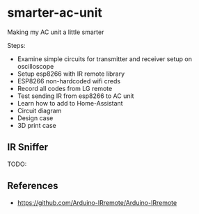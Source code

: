 # smarter-ac-unit

Making my AC unit a little smarter

Steps:

- Examine simple circuits for transmitter and receiver setup on oscilloscope
- Setup esp8266 with IR remote library
- ESP8266 non-hardcoded wifi creds
- Record all codes from LG remote
- Test sending IR from esp8266 to AC unit
- Learn how to add to Home-Assistant
- Circuit diagram
- Design case
- 3D print case

## IR Sniffer

TODO:

## References

- https://github.com/Arduino-IRremote/Arduino-IRremote
